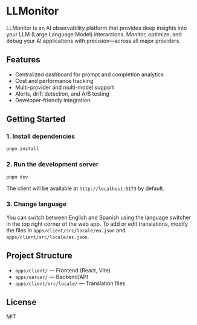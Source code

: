 # LLMonitor

LLMonitor is an AI observability platform that provides deep insights into your LLM (Large Language Model) interactions. Monitor, optimize, and debug your AI applications with precision—across all major providers.

## Features

- Centralized dashboard for prompt and completion analytics
- Cost and performance tracking
- Multi-provider and multi-model support
- Alerts, drift detection, and A/B testing
- Developer-friendly integration

## Getting Started

### 1. Install dependencies

```bash
pnpm install
```

### 2. Run the development server

```bash
pnpm dev
```

The client will be available at `http://localhost:5173` by default.

### 3. Change language

You can switch between English and Spanish using the language switcher in the top right corner of the web app. To add or edit translations, modify the files in `apps/client/src/locale/en.json` and `apps/client/src/locale/es.json`.

## Project Structure

- `apps/client/` — Frontend (React, Vite)
- `apps/server/` — Backend/API
- `apps/client/src/locale/` — Translation files

## License

MIT
